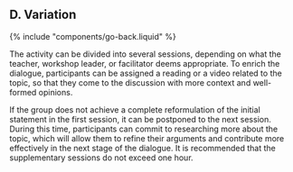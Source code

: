 ## D. Variation
{% include "components/go-back.liquid" %}

The activity can be divided into several sessions, depending on what the teacher, workshop leader, or facilitator deems appropriate. To enrich the dialogue, participants can be assigned a reading or a video related to the topic, so that they come to the discussion with more context and well-formed opinions.

If the group does not achieve a complete reformulation of the initial statement in the first session, it can be postponed to the next session. During this time, participants can commit to researching more about the topic, which will allow them to refine their arguments and contribute more effectively in the next stage of the dialogue. It is recommended that the supplementary sessions do not exceed one hour.
